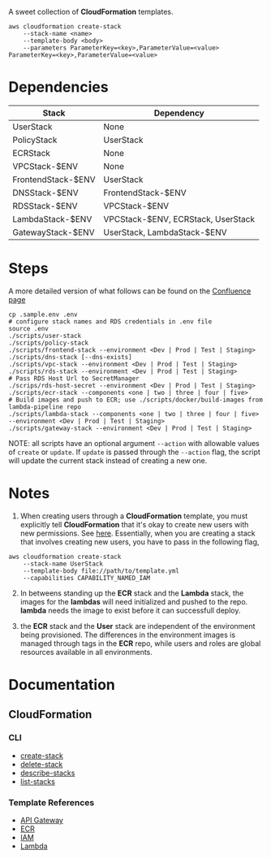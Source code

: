 A sweet collection of **CloudFormation** templates.

```
aws cloudformation create-stack
    --stack-name <name>
    --template-body <body>
    --parameters ParameterKey=<key>,ParameterValue=<value> ParameterKey=<key>,ParameterValue=<value>
```

# Dependencies


| Stack  |  Dependency |
| ------ | ----------- |
| UserStack | None |
| PolicyStack | UserStack |
| ECRStack | None | 
| VPCStack-$ENV | None | 
| FrontendStack-$ENV | UserStack |
| DNSStack-$ENV | FrontendStack-$ENV |
| RDSStack-$ENV | VPCStack-$ENV | 
| LambdaStack-$ENV | VPCStack-$ENV, ECRStack, UserStack |
| GatewayStack-$ENV | UserStack, LambdaStack-$ENV |

# Steps

A more detailed version of what follows can be found on the [Confluence page](https://makpar.atlassian.net/wiki/spaces/IN/pages/356483073/AWS+Resource+and+CI+CD+Setup+Walk-Thru)

```
cp .sample.env .env
# configure stack names and RDS credentials in .env file 
source .env
./scripts/user-stack
./scripts/policy-stack 
./scripts/frontend-stack --environment <Dev | Prod | Test | Staging> 
./scripts/dns-stack [--dns-exists]
./scripts/vpc-stack --environment <Dev | Prod | Test | Staging>
./scripts/rds-stack --environment <Dev | Prod | Test | Staging>
# Pass RDS Host Url to SecretManager
./scrips/rds-host-secret --environment <Dev | Prod | Test | Staging>
./scripts/ecr-stack --components <one | two | three | four | five>
# Build images and push to ECR; use ./scripts/docker/build-images from lambda-pipeline repo
./scripts/lambda-stack --components <one | two | three | four | five> --environment <Dev | Prod | Test | Staging>
./scripts/gateway-stack --environment <Dev | Prod | Test | Staging>
```

NOTE: all scripts have an optional argument ``--action`` with allowable values of `create` or `update`. If `update` is passed through the ``--action`` flag, the script will update the current stack instead of creating a new one.

# Notes

1. When creating users through a **CloudFormation** template, you must explicitly tell **CloudFormation** that it's okay to create new users with new permissions. See [here](https://docs.aws.amazon.com/AWSCloudFormation/latest/APIReference/API_CreateStack.html). Essentially, when you are creating a stack that involves creating new users, you have to pass in the following flag,

```
aws cloudformation create-stack
    --stack-name UserStack
    --template-body file://path/to/template.yml
    --capabilities CAPABILITY_NAMED_IAM
```

2. In betweens standing up the **ECR** stack and the **Lambda** stack, the images for the **lambdas** will need initialized and pushed to the repo. **lambda** needs the image to exist before it can successfull deploy.

3. the **ECR** stack and the **User** stack are independent of the environment being provisioned. The differences in the environment images is managed through tags in the **ECR** repo, while users and roles are global resources available in all environments.

# Documentation
## CloudFormation
### CLI
- [create-stack](https://docs.aws.amazon.com/cli/latest/reference/cloudformation/create-stack.html)
- [delete-stack](https://docs.aws.amazon.com/cli/latest/reference/cloudformation/delete-stack.html)
- [describe-stacks](https://docs.aws.amazon.com/cli/latest/reference/cloudformation/describe-stacks.html)
- [list-stacks](https://docs.aws.amazon.com/cli/latest/reference/cloudformation/list-stacks.html)

### Template References
- [API Gateway](https://docs.aws.amazon.com/AWSCloudFormation/latest/UserGuide/AWS_ApiGateway.html)
- [ECR](https://docs.aws.amazon.com/AWSCloudFormation/latest/UserGuide/AWS_ECR.html)
- [IAM](https://docs.aws.amazon.com/AWSCloudFormation/latest/UserGuide/AWS_IAM.html)
- [Lambda](https://docs.aws.amazon.com/AWSCloudFormation/latest/UserGuide/AWS_Lambda.html)
